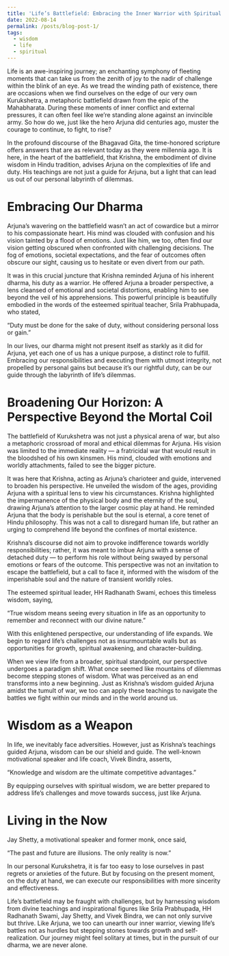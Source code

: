 ```yaml
---
title: 'Life’s Battlefield: Embracing the Inner Warrior with Spiritual Wisdom'
date: 2022-08-14
permalink: /posts/blog-post-1/
tags:
  - wisdom
  - life
  - spiritual
---
```


Life is an awe-inspiring journey; an enchanting symphony of fleeting moments that can take us from the zenith of joy to the nadir of challenge within the blink of an eye. As we tread the winding path of existence, there are occasions when we find ourselves on the edge of our very own Kurukshetra, a metaphoric battlefield drawn from the epic of the Mahabharata. During these moments of inner conflict and external pressures, it can often feel like we’re standing alone against an invincible army. So how do we, just like the hero Arjuna did centuries ago, muster the courage to continue, to fight, to rise?

In the profound discourse of the Bhagavad Gita, the time-honored scripture offers answers that are as relevant today as they were millennia ago. It is here, in the heart of the battlefield, that Krishna, the embodiment of divine wisdom in Hindu tradition, advises Arjuna on the complexities of life and duty. His teachings are not just a guide for Arjuna, but a light that can lead us out of our personal labyrinth of dilemmas.


Embracing Our Dharma
======

Arjuna’s wavering on the battlefield wasn’t an act of cowardice but a mirror to his compassionate heart. His mind was clouded with confusion and his vision tainted by a flood of emotions. Just like him, we too, often find our vision getting obscured when confronted with challenging decisions. The fog of emotions, societal expectations, and the fear of outcomes often obscure our sight, causing us to hesitate or even divert from our path.

It was in this crucial juncture that Krishna reminded Arjuna of his inherent dharma, his duty as a warrior. He offered Arjuna a broader perspective, a lens cleansed of emotional and societal distortions, enabling him to see beyond the veil of his apprehensions. This powerful principle is beautifully embodied in the words of the esteemed spiritual teacher, Srila Prabhupada, who stated,

“Duty must be done for the sake of duty, without considering personal loss or gain.”

In our lives, our dharma might not present itself as starkly as it did for Arjuna, yet each one of us has a unique purpose, a distinct role to fulfill. Embracing our responsibilities and executing them with utmost integrity, not propelled by personal gains but because it’s our rightful duty, can be our guide through the labyrinth of life’s dilemmas.


Broadening Our Horizon: A Perspective Beyond the Mortal Coil
======
The battlefield of Kurukshetra was not just a physical arena of war, but also a metaphoric crossroad of moral and ethical dilemmas for Arjuna. His vision was limited to the immediate reality — a fratricidal war that would result in the bloodshed of his own kinsmen. His mind, clouded with emotions and worldly attachments, failed to see the bigger picture.

It was here that Krishna, acting as Arjuna’s charioteer and guide, intervened to broaden his perspective. He unveiled the wisdom of the ages, providing Arjuna with a spiritual lens to view his circumstances. Krishna highlighted the impermanence of the physical body and the eternity of the soul, drawing Arjuna’s attention to the larger cosmic play at hand. He reminded Arjuna that the body is perishable but the soul is eternal, a core tenet of Hindu philosophy. This was not a call to disregard human life, but rather an urging to comprehend life beyond the confines of mortal existence.

Krishna’s discourse did not aim to provoke indifference towards worldly responsibilities; rather, it was meant to imbue Arjuna with a sense of detached duty — to perform his role without being swayed by personal emotions or fears of the outcome. This perspective was not an invitation to escape the battlefield, but a call to face it, informed with the wisdom of the imperishable soul and the nature of transient worldly roles.

The esteemed spiritual leader, HH Radhanath Swami, echoes this timeless wisdom, saying,

“True wisdom means seeing every situation in life as an opportunity to remember and reconnect with our divine nature.”

With this enlightened perspective, our understanding of life expands. We begin to regard life’s challenges not as insurmountable walls but as opportunities for growth, spiritual awakening, and character-building.

When we view life from a broader, spiritual standpoint, our perspective undergoes a paradigm shift. What once seemed like mountains of dilemmas become stepping stones of wisdom. What was perceived as an end transforms into a new beginning. Just as Krishna’s wisdom guided Arjuna amidst the tumult of war, we too can apply these teachings to navigate the battles we fight within our minds and in the world around us.


Wisdom as a Weapon
======
In life, we inevitably face adversities. However, just as Krishna’s teachings guided Arjuna, wisdom can be our shield and guide. The well-known motivational speaker and life coach, Vivek Bindra, asserts,

“Knowledge and wisdom are the ultimate competitive advantages.”

By equipping ourselves with spiritual wisdom, we are better prepared to address life’s challenges and move towards success, just like Arjuna.


Living in the Now
======
Jay Shetty, a motivational speaker and former monk, once said,

“The past and future are illusions. The only reality is now.”

In our personal Kurukshetra, it is far too easy to lose ourselves in past regrets or anxieties of the future. But by focusing on the present moment, on the duty at hand, we can execute our responsibilities with more sincerity and effectiveness.

Life’s battlefield may be fraught with challenges, but by harnessing wisdom from divine teachings and inspirational figures like Srila Prabhupada, HH Radhanath Swami, Jay Shetty, and Vivek Bindra, we can not only survive but thrive. Like Arjuna, we too can unearth our inner warrior, viewing life’s battles not as hurdles but stepping stones towards growth and self-realization. Our journey might feel solitary at times, but in the pursuit of our dharma, we are never alone.
